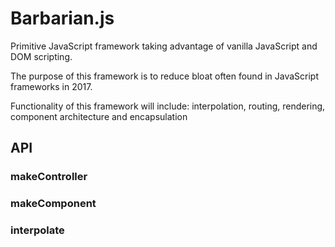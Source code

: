 # Barbarian.js
Primitive JavaScript framework taking advantage of vanilla JavaScript and DOM scripting.

The purpose of this framework is to reduce bloat often found in JavaScript frameworks in 2017.

Functionality of this framework will include: interpolation, routing, rendering, component architecture
and encapsulation

## API 

### makeController

### makeComponent

### interpolate
